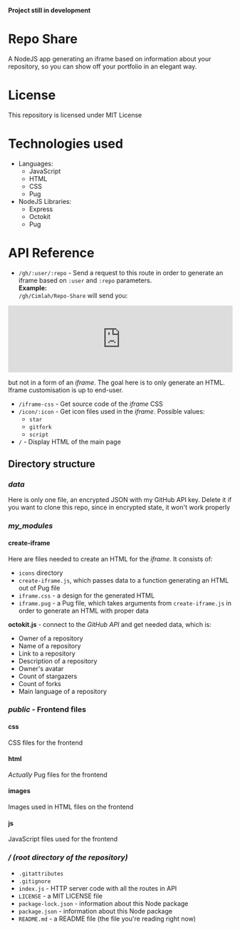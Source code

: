 **Project still in development**

# Repo Share

A NodeJS app generating an iframe based on information about your repository, so you can show off your portfolio in an elegant way.

# License

This repository is licensed under MIT License

# Technologies used

  * Languages:
    * JavaScript
    * HTML
    * CSS
    * Pug
  * NodeJS Libraries:
    * Express
    * Octokit
    * Pug

# API Reference

  * `/gh/:user/:repo` - Send a request to this route in order to generate an iframe based on `:user` and `:repo` parameters.  
  **Example:**  
  `/gh/Cimlah/Repo-Share` will send you:
  
  <iframe src="https://repo-share.herokuapp.com/gh/Cimlah/Repo-Share", frameborder="0", width="100%"></iframe>

  but not in a form of an *iframe*. The goal here is to only generate an HTML. Iframe customisation is up to end-user.
  * `/iframe-css` - Get source code of the *iframe* CSS
  * `/icon/:icon` - Get icon files used in the *iframe*. Possible values:
    * `star`
    * `gitfork`
    * `script`
  * `/` - Display HTML of the main page

## Directory structure

### ***data***
Here is only one file, an encrypted JSON with my GitHub API key. Delete it if you want to clone this repo, since in encrypted state, it won't work properly

### ***my_modules***
#### **create-iframe**
Here are files needed to create an HTML for the *iframe*. It consists of:
  * `icons` directory
  * `create-iframe.js`, which passes data to a function generating an HTML out of Pug file
  * `iframe.css` - a design for the generated HTML
  * `iframe.pug` - a Pug file, which takes arguments from `create-iframe.js` in order to generate an HTML with proper data

**octokit.js** - connect to the *GitHub API* and get needed data, which is:
  * Owner of a repository
  * Name of a repository
  * Link to a repository
  * Description of a repository
  * Owner's avatar
  * Count of stargazers
  * Count of forks
  * Main language of a repository

### ***public*** - Frontend files
#### **css**
CSS files for the frontend

#### **html**
*Actually* Pug files for the frontend

#### **images**
Images used in HTML files on the frontend

#### **js**
JavaScript files used for the frontend

### ***/ (root directory of the repository)***
  * `.gitattributes`
  * `.gitignore`
  * `index.js` - HTTP server code with all the routes in API
  * `LICENSE` - a MIT LICENSE file
  * `package-lock.json` - information about this Node package
  * `package.json` - information about this Node package
  * `README.md` - a README file (the file you're reading right now)